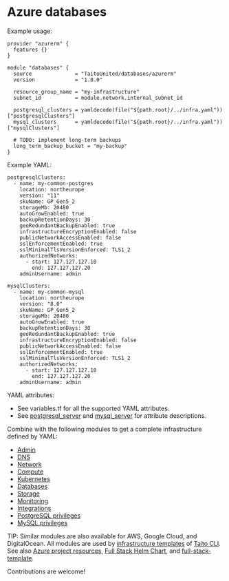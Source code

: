 # Azure databases

Example usage:

```
provider "azurerm" {
  features {}
}

module "databases" {
  source              = "TaitoUnited/databases/azurerm"
  version             = "1.0.0"

  resource_group_name = "my-infrastructure"
  subnet_id           = module.network.internal_subnet_id

  postgresql_clusters = yamldecode(file("${path.root}/../infra.yaml"))["postgresqlClusters"]
  mysql_clusters      = yamldecode(file("${path.root}/../infra.yaml"))["mysqlClusters"]

  # TODO: implement long-term backups
  long_term_backup_bucket = "my-backup"
}
```

Example YAML:

```
postgresqlClusters:
  - name: my-common-postgres
    location: northeurope
    version: "11"
    skuName: GP_Gen5_2
    storageMb: 20480
    autoGrowEnabled: true
    backupRetentionDays: 30
    geoRedundantBackupEnabled: true
    infrastructureEncryptionEnabled: false
    publicNetworkAccessEnabled: false
    sslEnforcementEnabled: true
    sslMinimalTlsVersionEnforced: TLS1_2
    authorizedNetworks:
      - start: 127.127.127.10
        end: 127.127.127.20
    adminUsername: admin

mysqlClusters:
  - name: my-common-mysql
    location: northeurope
    version: "8.0"
    skuName: GP_Gen5_2
    storageMb: 20480
    autoGrowEnabled: true
    backupRetentionDays: 30
    geoRedundantBackupEnabled: true
    infrastructureEncryptionEnabled: false
    publicNetworkAccessEnabled: false
    sslEnforcementEnabled: true
    sslMinimalTlsVersionEnforced: TLS1_2
    authorizedNetworks:
      - start: 127.127.127.10
        end: 127.127.127.20
    adminUsername: admin
```

YAML attributes:

- See variables.tf for all the supported YAML attributes.
- See [postgresql_server](https://registry.terraform.io/providers/hashicorp/azurerm/latest/docs/resources/postgresql_server) and [mysql_server](https://registry.terraform.io/providers/hashicorp/azurerm/latest/docs/resources/mysql_server) for attribute descriptions.

Combine with the following modules to get a complete infrastructure defined by YAML:

- [Admin](https://registry.terraform.io/modules/TaitoUnited/admin/azurerm)
- [DNS](https://registry.terraform.io/modules/TaitoUnited/dns/azurerm)
- [Network](https://registry.terraform.io/modules/TaitoUnited/network/azurerm)
- [Compute](https://registry.terraform.io/modules/TaitoUnited/compute/azurerm)
- [Kubernetes](https://registry.terraform.io/modules/TaitoUnited/kubernetes/azurerm)
- [Databases](https://registry.terraform.io/modules/TaitoUnited/databases/azurerm)
- [Storage](https://registry.terraform.io/modules/TaitoUnited/storage/azurerm)
- [Monitoring](https://registry.terraform.io/modules/TaitoUnited/monitoring/azurerm)
- [Integrations](https://registry.terraform.io/modules/TaitoUnited/integrations/azurerm)
- [PostgreSQL privileges](https://registry.terraform.io/modules/TaitoUnited/privileges/postgresql)
- [MySQL privileges](https://registry.terraform.io/modules/TaitoUnited/privileges/mysql)

TIP: Similar modules are also available for AWS, Google Cloud, and DigitalOcean. All modules are used by [infrastructure templates](https://taitounited.github.io/taito-cli/templates#infrastructure-templates) of [Taito CLI](https://taitounited.github.io/taito-cli/). See also [Azure project resources](https://registry.terraform.io/modules/TaitoUnited/project-resources/azurerm), [Full Stack Helm Chart](https://github.com/TaitoUnited/taito-charts/blob/master/full-stack), and [full-stack-template](https://github.com/TaitoUnited/full-stack-template).

Contributions are welcome!
